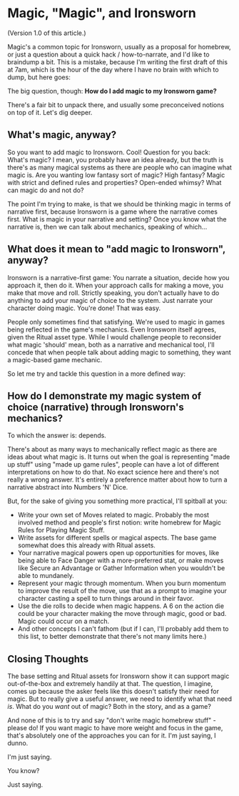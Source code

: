 # Magic, "Magic", and Ironsworn

(Version 1.0 of this article.)

Magic's a common topic for Ironsworn, usually as a proposal for homebrew, or just a question about a quick hack / how-to-narrate, and I'd like to braindump a bit. This is a mistake, because I'm writing the first draft of this at 7am, which is the hour of the day where I have no brain with which to dump, but here goes:

The big question, though: **How do I add magic to my Ironsworn game?**

There's a fair bit to unpack there, and usually some preconceived notions on top of it. Let's dig deeper.

## What's magic, anyway?

So you want to add magic to Ironsworn. Cool! Question for you back: What's magic? I mean, you probably have an idea already, but the truth is there's as many magical systems as there are people who can imagine what magic is. Are you wanting low fantasy sort of magic? High fantasy? Magic with strict and defined rules and properties? Open-ended whimsy? What can magic do and not do?

The point I'm trying to make, is that we should be thinking magic in terms of narrative first, because Ironsworn is a game where the narrative comes first. What is magic in your narrative and setting? Once you know what the narrative is, then we can talk about mechanics, speaking of which...

## What does it mean to "add magic to Ironsworn", anyway?

Ironsworn is a narrative-first game: You narrate a situation, decide how you approach it, then do it. When your approach calls for making a move, you make that move and roll. Strictly speaking, you don't actually have to do anything to add your magic of choice to the system. Just narrate your character doing magic. You're done! That was easy.

People only sometimes find that satisfying. We're used to magic in games being reflected in the game's mechanics. Even Ironsworn itself agrees, given the Ritual asset type. While I would challenge people to reconsider what magic 'should' mean, both as a narrative and mechanical tool, I'll concede that when people talk about adding magic to something, they want a magic-based game mechanic.

So let me try and tackle this question in a more defined way:

## How do I demonstrate my magic system of choice (narrative) through Ironsworn's mechanics?

To which the answer is: depends.

There's about as many ways to mechanically reflect magic as there are ideas about what magic is. It turns out when the goal is representing "made up stuff" using "made up game rules", people can have a lot of different interpretations on how to do that. No exact science here and there's not really a wrong answer. It's entirely a preference matter about how to turn a narrative abstract into Numbers 'N' Dice.

But, for the sake of giving you something more practical, I'll spitball at you:

- Write your own set of Moves related to magic. Probably the most involved method and people's first notion: write homebrew for Magic Rules for Playing Magic Stuff.
- Write assets for different spells or magical aspects. The base game somewhat does this already with Ritual assets.
- Your narrative magical powers open up opportunities for moves, like being able to Face Danger with a more-preferred stat, or make moves like Secure an Advantage or Gather Information when you wouldn't be able to mundanely.
- Represent your magic through momentum. When you burn momentum to improve the result of the move, use that as a prompt to imagine your character casting a spell to turn things around in their favor.
- Use the die rolls to decide when magic happens. A 6 on the action die could be your character making the move through magic, good or bad. Magic could occur on a match. 
- And other concepts I can't fathom (but if I can, I'll probably add them to this list, to better demonstrate that there's not many limits here.)

## Closing Thoughts

The base setting and Ritual assets for Ironsworn show it can support magic out-of-the-box and extremely handily at that. The question, I imagine, comes up because the asker feels like this doesn't satisfy their need for magic. But to really give a useful answer, we need to identify what that need *is*. What do you *want* out of magic? Both in the story, and as a game?

And none of this is to try and say "don't write magic homebrew stuff" - please do! If you want magic to have more weight and focus in the game, that's absolutely one of the approaches you can for it. I'm just saying, I dunno.

I'm just saying.

You know?

Just saying.